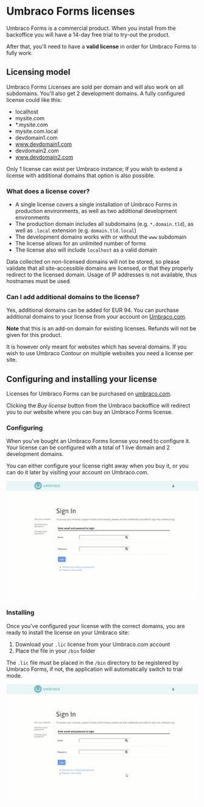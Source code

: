 # Umbraco Forms licenses

Umbraco Forms is a commercial product. When you install from the backoffice you will have a 14-day free trial to try-out the product.

After that, you'll need to have a **valid license** in order for Umbraco Forms to fully work.

## Licensing model

Umbraco Forms Licenses are sold per domain and will also work on all subdomains. You'll also get 2 development domains.
A fully configured license could like this:

- localhost
- mysite.com
- *.mysite.com
- mysite.com.local
- devdomain1.com
- www.devdomain1.com
- devdomain2.com
- www.devdomain2.com

Only 1 license can exist per Umbraco instance; If you wish to extend a license with additional domains that option is also possible.

### What does a license cover?

* A single license covers a single installation of Umbraco Forms in production environments, as well as two additional development environments
* The production domain includes all subdomains (e.g. `*.domain.tld`), as well as `.local` extension (e.g. `domain.tld.local`)
* The development domains works with or without the `www` subdomain
* The license allows for an unlimited number of forms
* The license also will include `localhost` as a valid domain

Data collected on non-licensed domains will not be stored, so please validate that all site-accessible domains are licensed, or that they properly redirect to the licensed domain.
Usage of IP addresses is not available, thus hostnames must be used.

### Can I add additional domains to the license?

Yes, additional domains can be added for EUR 94. You can purchase additional domains to your license from your account on [Umbraco.com](https://umbraco.com).

**Note** that this is an add-on domain for existing licenses. Refunds will not be given for this product.

It is however only meant for websites which has several domains. If you wish to use Umbraco Contour on multiple websites you need a license per site.

## Configuring and installing your license

Licenses for Umbraco Forms can be purchased on [umbraco.com](https://umbraco.com/products/umbraco-forms/). 

Clicking the *Buy license* button from the Umbraco backoffice will redirect you to our website where you can buy an Umbraco Forms license. 

### Configuring

When you've bought an Umbraco Forms license you need to configure it. Your license can be configured with a total of 1 live domain and 2 development domains.

You can either configure your license right away when you buy it, or you can do it later by visiting your account on Umbraco.com.

![Configuring Umbraco Forms license](configure-forms-license.gif)

### Installing

Once you've configured your license with the correct domains, you are ready to install the license on your Umbraco site:

1. Download your `.lic` license from your Umbraco.com account
2. Place the file in your `/bin` folder

The `.lic` file must be placed in the `/bin` directory to be registered by Umbraco Forms, if not, the application will automatically switch to trial mode.

![Installing Umbraco Forms license](install-forms-license.gif)
